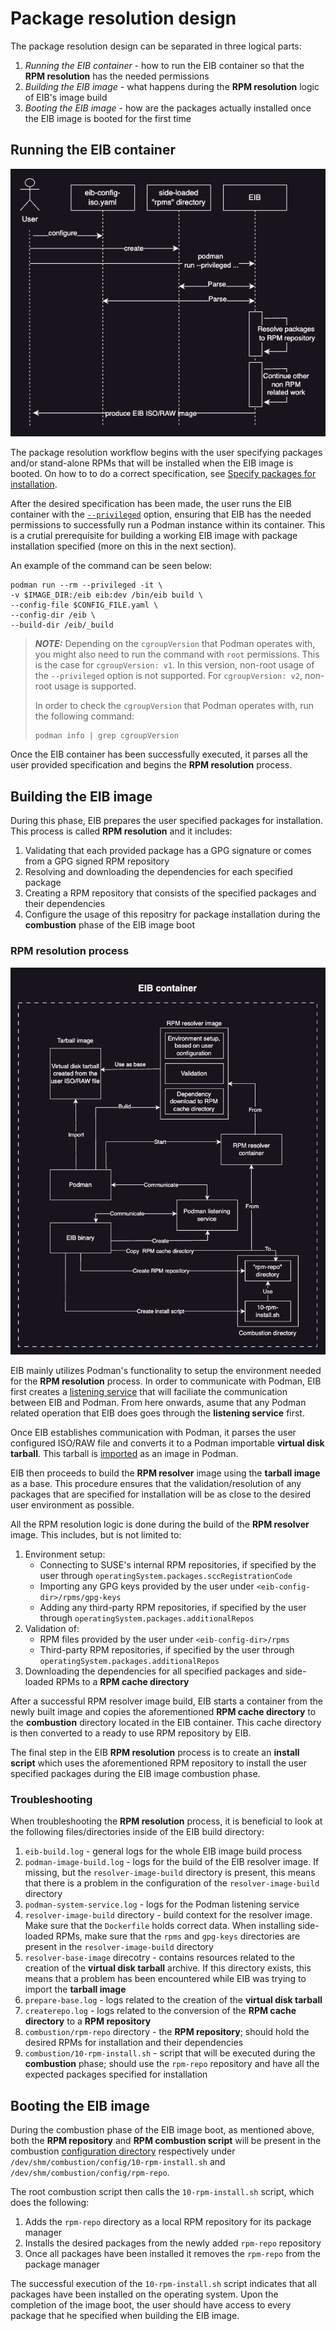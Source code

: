 # Package resolution design
The package resolution design can be separated in three logical parts:
1. *Running the EIB container* - how to run the EIB container so that the **RPM resolution** has the needed permissions
1. *Building the EIB image* - what happens during the **RPM resolution** logic of EIB's image build
1. *Booting the EIB image* - how are the packages actually installed once the EIB image is booted for the first time

## Running the EIB container
![image](../images/rpm-eib-container-run.png)

The package resolution workflow begins with the user specifying packages and/or stand-alone RPMs that will be installed when the EIB image is booted. On how to to do a correct specification, see [Specify packages for installation](installing-packages.md#specify-packages-for-installation).

After the desired specification has been made, the user runs the EIB container with the [`--privileged`](https://docs.podman.io/en/latest/markdown/podman-run.1.html#privileged) option, ensuring that EIB has the needed permissions to successfully run a Podman instance within its container. This is a crutial prerequisite for building a working EIB image with package installation specified (more on this in the next section). 

An example of the command can be seen below:
```shell
podman run --rm --privileged -it \
-v $IMAGE_DIR:/eib eib:dev /bin/eib build \
--config-file $CONFIG_FILE.yaml \
--config-dir /eib \
--build-dir /eib/_build
```

> **_NOTE:_** Depending on the `cgroupVersion` that Podman operates with, you might also need to run the command with `root` permissions. This is the case for `cgroupVersion: v1`. In this version, non-root usage of the `--privileged` option is not supported. For `cgroupVersion: v2`, non-root usage is supported. 
>
>In order to check the `cgroupVersion` that Podman operates with, run the following command:
>```shell
>podman info | grep cgroupVersion
>```

Once the EIB container has been successfully executed, it parses all the user provided specification and begins the **RPM resolution** process. 

## Building the EIB image
During this phase, EIB prepares the user specified packages for installation. This process is called **RPM resolution** and it includes:
1. Validating that each provided package has a GPG signature or comes from a GPG signed RPM repository
1. Resolving and downloading the dependencies for each specified package
1. Creating a RPM repository that consists of the specified packages and their dependencies
1. Configure the usage of this repositry for package installation during the **combustion** phase of the EIB image boot

### RPM resolution process
![image](../images/rpm-resolver-architecture.png)

EIB mainly utilizes Podman's functionality to setup the environment needed for the **RPM resolution** process. In order to communicate with Podman, EIB first creates a [listening service](https://docs.podman.io/en/latest/markdown/podman-system-service.1.html) that will faciliate the communication between EIB and Podman. From here onwards, asume that any Podman related operation that EIB does goes through the **listening service** first.

Once EIB establishes communication with Podman, it parses the user configured ISO/RAW file and converts it to a Podman importable **virtual disk tarball**. This tarball is [imported](https://docs.podman.io/en/stable/markdown/podman-import.1.html) as an image in Podman. 

EIB then proceeds to build the **RPM resolver** image using the **tarball image** as a base. This procedure ensures that the validation/resolution of any packages that are specified for installation will be as close to the desired user environment as possible.

All the RPM resolution logic is done during the build of the **RPM resolver** image. This includes, but is not limited to:
1. Environment setup:
    * Connecting to SUSE's internal RPM repositories, if specified by the user through `operatingSystem.packages.sccRegistrationCode`
    * Importing any GPG keys provided by the user under `<eib-config-dir>/rpms/gpg-keys`
    * Adding any third-party RPM repositories, if specified by the user through `operatingSystem.packages.additionalRepos`
1. Validation of:
    * RPM files provided by the user under `<eib-config-dir>/rpms`
    * Third-party RPM repositories, if specified by the user through `operatingSystem.packages.additionalRepos`
1. Downloading the dependencies for all specified packages and side-loaded RPMs to a **RPM cache directory**

After a successful RPM resolver image build, EIB starts a container from the newly built image and copies the aforementioned **RPM cache directory** to the **combustion** directory located in the EIB container. This cache directory is then converted to a ready to use RPM repository by EIB.

The final step in the EIB **RPM resolution** process is to create an **install script** which uses the aforementioned RPM repository to install the user specified packages during the EIB image combustion phase.

### Troubleshooting
When troubleshooting the **RPM resolution** process, it is beneficial to look at the following files/directories inside of the EIB build directory:
1. `eib-build.log` - general logs for the whole EIB image build process
1. `podman-image-build.log` - logs for the build of the EIB resolver image. If missing, but the `resolver-image-build` directory is present, this means that there is a problem in the configuration of the `resolver-image-build` directory
1. `podman-system-service.log` - logs for the Podman listening service
1. `resolver-image-build` directory - build context for the resolver image. Make sure that the `Dockerfile` holds correct data. When installing side-loaded RPMs, make sure that the `rpms` and `gpg-keys` directories are present in the `resolver-image-build` directory
1. `resolver-base-image` direcotry - contains resources related to the creation of the **virtual disk tarball** archive. If this directory exists, this means that a problem has been encountered while EIB was trying to import the **tarball image**
1. `prepare-base.log` - logs related to the creation of the **virtual disk tarball**
1. `createrepo.log` - logs related to the conversion of the **RPM cache directory** to a **RPM repository**
1. `combustion/rpm-repo` directory - the **RPM repository**; should hold the desired RPMs for installation and their dependencies
1. `combustion/10-rpm-install.sh` - script that will be executed during the **combustion** phase; should use the `rpm-repo` repository and have all the expected packages specified for installation

## Booting the EIB image
During the combustion phase of the EIB image boot, as mentioned above, both the **RPM repository** and **RPM combustion script** will be present in the combustion [configuration directory](https://github.com/openSUSE/combustion?tab=readme-ov-file#combustion) respectively under `/dev/shm/combustion/config/10-rpm-install.sh` and `/dev/shm/combustion/config/rpm-repo`.

The root combustion script then calls the `10-rpm-install.sh` script, which does the following:
1. Adds the `rpm-repo` directory as a local RPM repository for its package manager
1. Installs the desired packages from the newly added `rpm-repo` repository 
1. Once all packages have been installed it removes the `rpm-repo` from the package manager

The successful execution of the `10-rpm-install.sh` script indicates that all packages have been installed on the operating system. Upon the completion of the image boot, the user should have access to every package that he specified when building the EIB image.